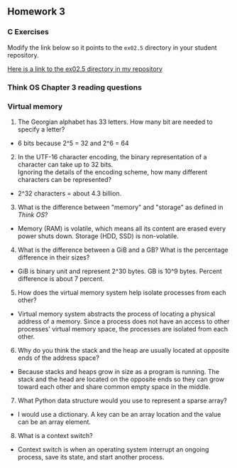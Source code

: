 ## Homework 3

### C Exercises

Modify the link below so it points to the `ex02.5` directory in your
student repository.

[Here is a link to the ex02.5 directory in my repository](https://github.com/SungwooPark/ExercisesInC/tree/master/exercises/ex02.5)

### Think OS Chapter 3 reading questions

### Virtual memory

1) The Georgian alphabet has 33 letters.  How many bit are needed to specify a letter?
- 6 bits because 2^5 = 32 and 2^6 = 64

2) In the UTF-16 character encoding, the binary representation of a character can take up to 32 bits.  
Ignoring the details of the encoding scheme, how many different characters can be represented?
- 2^32 characters = about 4.3 billion.

3) What is the difference between "memory" and "storage" as defined in *Think OS*?
- Memory (RAM) is volatile, which means all its content are erased every power shuts down. Storage (HDD, SSD) is non-volatile.

4) What is the difference between a GiB and a GB?  What is the percentage difference in their sizes?
- GiB is binary unit and represent 2^30 bytes. GB is 10^9 bytes. Percent difference is about 7 percent.

5) How does the virtual memory system help isolate processes from each other?
- Virtual memory system abstracts the process of locating a physical address of a memory. Since a process does not have an access to other processes' virtual memory space, the processes are isolated from each other.

6) Why do you think the stack and the heap are usually located at opposite ends of the address space?
- Because stacks and heaps grow in size as a program is running. The stack and the head are located on the opposite ends so they can grow toward each other and share common empty space in the middle.

7) What Python data structure would you use to represent a sparse array?
- I would use a dictionary. A key can be an array location and the value can be an array element.

8) What is a context switch?
- Context switch is when an operating system interrupt an ongoing process, save its state, and start another process.
